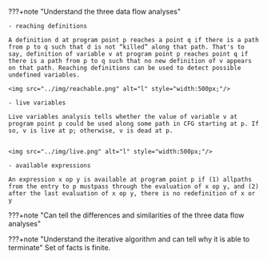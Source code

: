 ???+note "Understand the three data flow analyses"  

    - reaching definitions

    A definition d at program point p reaches a point q if there is a path from p to q such that d is not “killed” along that path. That's to say, definition of variable v at program point p reaches point q if there is a path from p to q such that no new definition of v appears on that path. Reaching definitions can be used to detect possible undefined variables.

    <img src="../img/reachable.png" alt="l" style="width:500px;"/>

    - live variables

    Live variables analysis tells whether the value of variable v at program point p could be used along some path in CFG starting at p. If so, v is live at p; otherwise, v is dead at p.


    <img src="../img/live.png" alt="l" style="width:500px;"/>

    - available expressions

    An expression x op y is available at program point p if (1) allpaths from the entry to p mustpass through the evaluation of x op y, and (2) after the last evaluation of x op y, there is no redefinition of x or y

???+note "Can tell the differences and similarities of the three data flow analyses"    
    


???+note "Understand the iterative algorithm and can tell why it is able to terminate"
    Set of facts is finite. 


